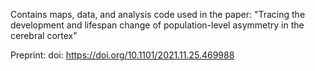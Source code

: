 Contains maps, data, and analysis code used in the paper: 
"Tracing the development and lifespan change of population-level asymmetry in the cerebral cortex"

Preprint: 
doi: https://doi.org/10.1101/2021.11.25.469988
